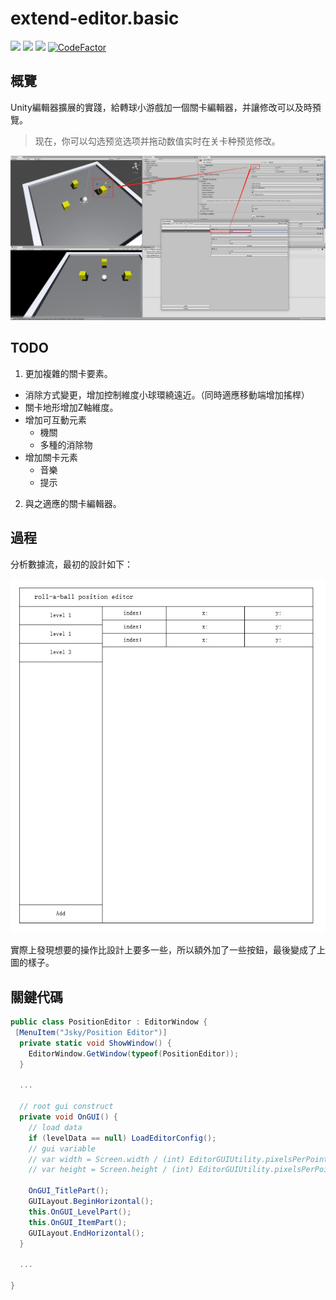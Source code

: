 # extend-editor.basic
[![](https://img.shields.io/badge/Author-jskyzero-brightgreen.svg?style=flat)]()
[![](https://img.shields.io/badge/Data-2019/12/01-brightgreen.svg?style=flat)]()
[![](https://img.shields.io/badge/Unity-2018.1.5f1-blue.svg?style=flat)]()
[![CodeFactor](https://www.codefactor.io/repository/github/moons-project/unity.extendeditor/badge)](https://www.codefactor.io/repository/github/moons-project/unity.extendeditor)

## 概覽

Unity編輯器擴展的實踐，給轉球小游戲加一個關卡編輯器，并讓修改可以及時預覽。

<!-- ![](./Documents/img/preview.1.png) -->

> 现在，你可以勾选预览选项并拖动数值实时在关卡种预览修改。

![](./Documents/img/preview.2.jpg)

## TODO

1. 更加複雜的關卡要素。
  + 消除方式變更，增加控制維度小球環繞遠近。（同時適應移動端增加搖桿）
  + 關卡地形增加Z軸維度。
  + 增加可互動元素
    + 機關
    + 多種的消除物
  + 增加關卡元素
    + 音樂
    + 提示
2. 與之適應的關卡編輯器。


## 過程

分析數據流，最初的設計如下：

![](./Documents/img/design_view.jpg)

實際上發現想要的操作比設計上要多一些，所以額外加了一些按鈕，最後變成了上圖的樣子。

## 關鍵代碼

```csharp
public class PositionEditor : EditorWindow {
 [MenuItem("Jsky/Position Editor")]
  private static void ShowWindow() {
    EditorWindow.GetWindow(typeof(PositionEditor));
  }

  ...

  // root gui construct
  private void OnGUI() {
    // load data
    if (levelData == null) LoadEditorConfig();
    // gui variable
    // var width = Screen.width / (int) EditorGUIUtility.pixelsPerPoint;
    // var height = Screen.height / (int) EditorGUIUtility.pixelsPerPoint;

    OnGUI_TitlePart();
    GUILayout.BeginHorizontal();
    this.OnGUI_LevelPart();
    this.OnGUI_ItemPart();
    GUILayout.EndHorizontal();
  }

  ...

}
```